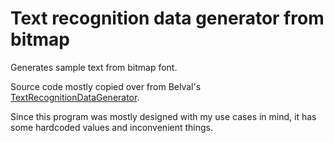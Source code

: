 # Text recognition data generator from bitmap
Generates sample text from bitmap font.

Source code mostly copied over from Belval's [TextRecognitionDataGenerator](https://github.com/Belval/TextRecognitionDataGenerator).

Since this program was mostly designed with my use cases in mind, it has some hardcoded values and inconvenient things.
